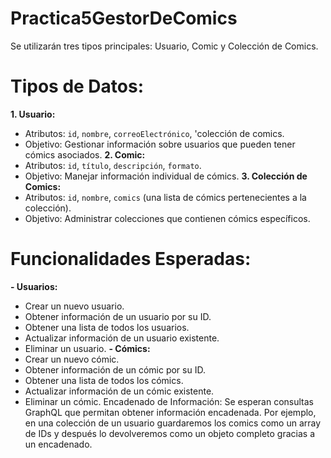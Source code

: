 # Practica5GestorDeComics
Se utilizarán tres tipos principales: Usuario, Comic y Colección de Comics.
# Tipos de Datos:
**1. Usuario:**
   - Atributos: `id`, `nombre`, `correoElectrónico`, 'colección de comics.
   - Objetivo: Gestionar información sobre usuarios que pueden tener cómics asociados.
**2. Comic:**
   - Atributos: `id`, `título`, `descripción`, `formato`.
   - Objetivo: Manejar información individual de cómics.
**3. Colección de Comics:**
   - Atributos: `id`, `nombre`, `comics` (una lista de cómics pertenecientes a la colección).
   - Objetivo: Administrar colecciones que contienen cómics específicos.
# Funcionalidades Esperadas:
**- Usuarios:**
  - Crear un nuevo usuario.
  - Obtener información de un usuario por su ID.
  - Obtener una lista de todos los usuarios.
  - Actualizar información de un usuario existente.
  - Eliminar un usuario.
**- Cómics:**
  - Crear un nuevo cómic.
  - Obtener información de un cómic por su ID.
  - Obtener una lista de todos los cómics.
  - Actualizar información de un cómic existente.
  - Eliminar un cómic.
Encadenado de Información:
Se esperan consultas GraphQL que permitan obtener información encadenada. Por ejemplo, en una colección de un usuario guardaremos los comics como un array de IDs y después lo devolveremos como un objeto completo gracias a un encadenado.
